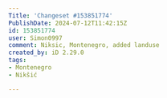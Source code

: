 ```yaml
---
Title: 'Changeset #153851774'
PublishDate: 2024-07-12T11:42:15Z
id: 153851774
user: Simon0997
comment: Niksic, Montenegro, added landuse
created_by: iD 2.29.0
tags:
- Montenegro
- Nikšić

---
```


